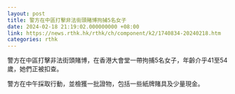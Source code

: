 ```yaml
---
layout: post
title: 警方在中區打擊非法街頭賭博拘捕5名女子
date: 2024-02-18 21:19:02.000000000 +08:00
link: https://news.rthk.hk/rthk/ch/component/k2/1740834-20240218.htm
categories: rthk
---
```


警方在中區打擊非法街頭賭博，在香港大會堂一帶拘捕5名女子，年齡介乎41至54歲，她們正被扣查。

警方在中午採取行動，並檢獲一批證物，包括一些紙牌賭具及少量現金。

